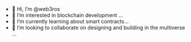 - 👋 Hi, I’m @web3ros
- 👀 I’m interested in blockchain development ...
- 🌱 I’m currently learning about smart contracts...
- 💞️ I’m looking to collaborate on designing and building in the multiverse ...

<!---
web3ros/web3ros is a ✨ special ✨ repository because its `README.md` (this file) appears on your GitHub profile.
You can click the Preview link to take a look at your changes.
--->
